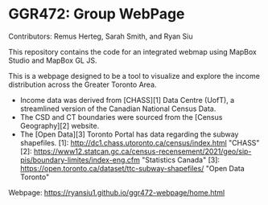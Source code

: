 # GGR472: Group WebPage

Contributors: Remus Herteg, Sarah Smith, and Ryan Siu
 
This repository contains the code for an integrated webmap using MapBox Studio and MapBox GL JS.

This is a webpage designed to be a tool to visualize and explore the income distribution across the Greater Toronto Area. 

* Income data was derived from [CHASS][1] Data Centre (UofT), a streamlined version of the Canadian National Census Data. 
* The CSD and CT boundaries were sourced from the [Census Geography][2] website.
* The [Open Data][3] Toronto Portal has data regarding the subway shapefiles.
[1]: http://dc1.chass.utoronto.ca/census/index.html "CHASS"
[2]: https://www12.statcan.gc.ca/census-recensement/2021/geo/sip-pis/boundary-limites/index-eng.cfm "Statistics Canada"
[3]: https://open.toronto.ca/dataset/ttc-subway-shapefiles/ "Open Data Toronto"

Webpage: https://ryansiu1.github.io/ggr472-webpage/home.html
